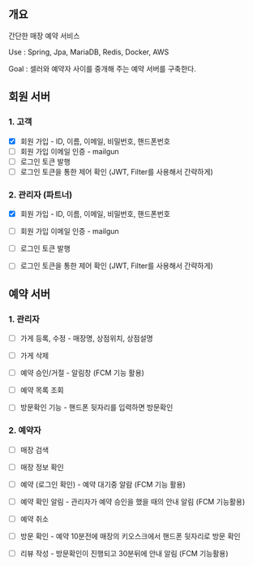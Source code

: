 ## 개요
간단한 매장 예약 서비스 

Use : Spring, Jpa, MariaDB, Redis, Docker, AWS

Goal : 셀러와 예약자 사이를 중개해 주는 예약 서버를 구축한다. 

## 회원 서버 

### 1. 고객
- [x] 회원 가입 - ID, 이름, 이메일, 비밀번호, 핸드폰번호
- [ ] 회원 가입 이메일 인증 - mailgun
- [ ] 로그인 토큰 발행
- [ ] 로그인 토큰을 통한 제어 확인 (JWT, Filter를 사용해서 간략하게)

### 2. 관리자 (파트너)
- [x] 회원 가입 - ID, 이름, 이메일, 비밀번호, 핸드폰번호 
- [ ] 회원 가입 이메일 인증 - mailgun
- [ ] 로그인 토큰 발행
- [ ] 로그인 토큰을 통한 제어 확인 (JWT, Filter를 사용해서 간략하게)




## 예약 서버

### 1. 관리자 
- [ ] 가게 등록, 수정 - 매장명, 상점위치, 상점설명
- [ ] 가게 삭제
- [ ] 예약 승인/거절 - 알림창 (FCM 기능 활용) 
- [ ] 예약 목록 조회
- [ ] 방문확인 기능 - 핸드폰 뒷자리를 입력하면 방문확인


### 2. 예약자
- [ ] 매장 검색
- [ ] 매장 정보 확인
- [ ] 예약 (로그인 확인) - 예약 대기중 알람 (FCM 기능 활용)
- [ ] 예약 확인 알림 - 관리자가 예약 승인을 했을 때의 안내 알림 (FCM 기능활용)
- [ ] 예약 취소
- [ ] 방문 확인 - 예약 10분전에 매장의 키오스크에서 핸드폰 뒷자리로 방문 확인
- [ ] 리뷰 작성 - 방문확인이 진행되고 30분뒤에 안내 알림 (FCM 기능활용)


















